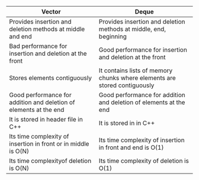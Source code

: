| Vector                                                            | Deque                                                                     |
| ----------------------------------------------------------------- | ------------------------------------------------------------------------- |
| Provides insertion and deletion methods at middle and end         | Provides insertion and deletion methods at middle, end, beginning         |
| Bad performance for insertion and deletion at the front           | Good performance for insertion and deletion at the front                  |
| Stores elements contiguously                                      | It contains lists of memory chunks where elements are stored contiguously |
| Good performance for addition and deletion of elements at the end | Good performance for addition and deletion of elements at the end         |
| It is stored in <vector> header file in C++                       | It is stored in <deque> in C++                                            |
| Its time complexity of insertion in front or in middle is O(N)    | Its time complexity of insertion in front and end is O(1)                 |
| Its time complexityof deletion is O(N)                            | Its time complexity of deletion is O(1)                                   |
